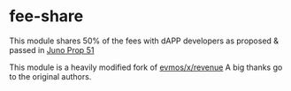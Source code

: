 # fee-share

This module shares 50% of the fees with dAPP developers as proposed & passed in [Juno Prop 51](https://www.mintscan.io/juno/proposals/51)

This module is a heavily modified fork of [evmos/x/revenue](https://github.com/evmos/evmos/tree/main/x/revenue)
A big thanks go to the original authors.
